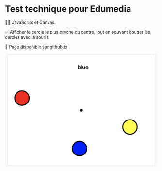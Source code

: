 # Test technique pour Edumedia

👨‍💻 JavaScript et Canvas.

✅ Afficher le cercle le plus proche du centre, tout en pouvant bouger les cercles avec la souris.

🔗 [Page disponible sur github.io](https://tobudim.github.io/test-technique-edumedia/)

![Capture de l'exercice](./readme/exercice.png)
